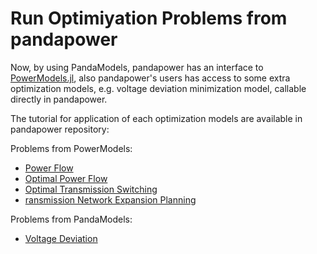 # Run Optimiyation Problems from pandapower


Now, by using PandaModels, pandapower has an interface to [PowerModels.jl](https://lanl-ansi.github.io/PowerModels.jl/stable/), also pandapower's users has access to some extra optimization models, e.g. voltage deviation minimization model, callable directly in pandapower.

The tutorial for application of each optimization models are available in pandapower repository:

Problems from PowerModels:
* [Power Flow](https://github.com/e2nIEE/pandapower/blob/develop/tutorials/pf_powermodels.ipynb)
* [Optimal Power Flow](https://github.com/e2nIEE/pandapower/blob/develop/tutorials/opf_powermodels.ipynb)
* [Optimal Transmission Switching](https://github.com/e2nIEE/pandapower/blob/develop/tutorials/ost_powermodels.ipynb)
* [ransmission Network Expansion Planning](https://github.com/e2nIEE/pandapower/blob/develop/tutorials/tnep_powermodels.ipynb)

Problems from PandaModels:
* [Voltage Deviation](https://github.com/e2nIEE/pandapower/blob/develop/tutorials/vd_pandamodels.ipynb)
